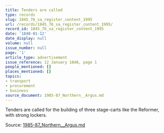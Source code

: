 ```yaml
---
title: Tenders are called
type: records
slug: 1845_76_sa_register_content_1995
url: /records/1845_76_sa_register_content_1995/
record_id: 1845_76_sa_register_content_1995
date: '1848-01-12'
date_display: null
volume: null
issue_number: null
page: '1'
article_type: advertisement
issue_reference: 12 January 1848, page 1
people_mentioned: []
places_mentioned: []
topics:
- transport
- procurement
- business
source_document: 1985-87_Northern__Argus.md
---
```


Tenders are called for the building of three stage-carts like the Reformer, with strong lockers.

Source: [1985-87_Northern__Argus.md](/downloads/markdown/1985-87_Northern__Argus.md)
